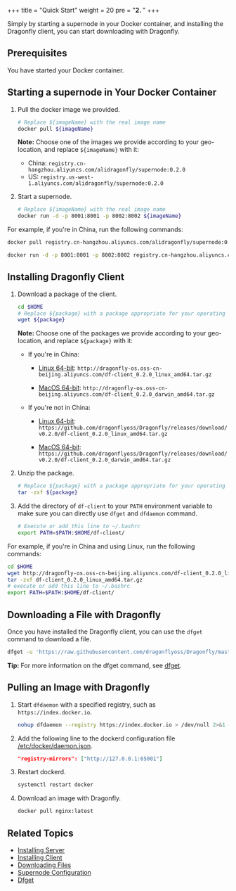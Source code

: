 +++
title = "Quick Start"
weight = 20
pre = "<b>2. </b>"
+++

Simply by starting a supernode in your Docker container, and installing the Dragonfly client, you can start downloading with Dragonfly.
<!--more-->

## Prerequisites

You have started your Docker container.

## Starting a supernode in Your Docker Container

1. Pull the docker image we provided.

    ```bash
    # Replace ${imageName} with the real image name
    docker pull ${imageName}
    ```

    **Note:** Choose one of the images we provide according to your geo-location, and replace `${imageName}` with it:

    - China: `registry.cn-hangzhou.aliyuncs.com/alidragonfly/supernode:0.2.0`
    - US: `registry.us-west-1.aliyuncs.com/alidragonfly/supernode:0.2.0`

2. Start a supernode.

    ```bash
    # Replace ${imageName} with the real image name
    docker run -d -p 8001:8001 -p 8002:8002 ${imageName}
    ```

For example, if you're in China, run the following commands:

```bash
docker pull registry.cn-hangzhou.aliyuncs.com/alidragonfly/supernode:0.2.0

docker run -d -p 8001:8001 -p 8002:8002 registry.cn-hangzhou.aliyuncs.com/alidragonfly/supernode:0.2.0
```

## Installing Dragonfly Client

1. Download a package of the client.

    ```bash
    cd $HOME
    # Replace ${package} with a package appropriate for your operating system and location
    wget ${package}
    ```

    **Note:** Choose one of the packages we provide according to your geo-location, and replace `${package}` with it:

    - If you're in China:

        - [Linux 64-bit](http://dragonfly-os.oss-cn-beijing.aliyuncs.com/df-client_0.2.0_linux_amd64.tar.gz): `http://dragonfly-os.oss-cn-beijing.aliyuncs.com/df-client_0.2.0_linux_amd64.tar.gz`

        - [MacOS 64-bit](http://dragonfly-os.oss-cn-beijing.aliyuncs.com/df-client_0.2.0_darwin_amd64.tar.gz): `http://dragonfly-os.oss-cn-beijing.aliyuncs.com/df-client_0.2.0_darwin_amd64.tar.gz`

    - If you're not in China:

        - [Linux 64-bit](https://github.com/dragonflyoss/Dragonfly/releases/download/v0.2.0/df-client_0.2.0_linux_amd64.tar.gz): `https://github.com/dragonflyoss/Dragonfly/releases/download/v0.2.0/df-client_0.2.0_linux_amd64.tar.gz`

        - [MacOS 64-bit](https://github.com/dragonflyoss/Dragonfly/releases/download/v0.2.0/df-client_0.2.0_darwin_amd64.tar.gz): `https://github.com/dragonflyoss/Dragonfly/releases/download/v0.2.0/df-client_0.2.0_darwin_amd64.tar.gz`

2. Unzip the package.

    ```bash
    # Replace ${package} with a package appropriate for your operating system and location
    tar -zxf ${package}
    ```

3. Add the directory of `df-client` to your `PATH` environment variable to make sure you can directly use `dfget` and `dfdaemon` command.

    ```bash
    # Execute or add this line to ~/.bashrc
    export PATH=$PATH:$HOME/df-client/
    ```

For example, if you're in China and using Linux, run the following commands:

```bash
cd $HOME
wget http://dragonfly-os.oss-cn-beijing.aliyuncs.com/df-client_0.2.0_linux_amd64.tar.gz
tar -zxf df-client_0.2.0_linux_amd64.tar.gz
# execute or add this line to ~/.bashrc
export PATH=$PATH:$HOME/df-client/
```

## Downloading a File with Dragonfly

Once you have installed the Dragonfly client, you can use the `dfget` command to download a file.

```bash
dfget -u 'https://raw.githubusercontent.com/dragonflyoss/Dragonfly/master/docs/images/logo/dragonfly-linear.png' -o /tmp/logo.png
```

**Tip:** For more information on the dfget command, see [dfget](https://d7y.io/cli_reference/dfget/).

## Pulling an Image with Dragonfly

1. Start `dfdaemon` with a specified registry, such as `https://index.docker.io`.

    ```bash
    nohup dfdaemon --registry https://index.docker.io > /dev/null 2>&1 &
    ```

2. Add the following line to the dockerd configuration file [/etc/docker/daemon.json](https://docs.docker.com/registry/recipes/mirror/#configure-the-docker-daemon).

    ```json
    "registry-mirrors": ["http://127.0.0.1:65001"]
    ```

3. Restart dockerd.

    ```bash
    systemctl restart docker
    ```

4. Download an image with Dragonfly.

    ```bash
    docker pull nginx:latest
    ```

## Related Topics

- [Installing Server](https://d7y.io/user_guide/install_server/)
- [Installing Client](https://d7y.io/user_guide/install_client/)
- [Downloading Files](https://d7y.io/user_guide/download_files/)
- [Supernode Configuration](https://d7y.io/user_guide/supernode_configuration/)
- [Dfget](https://d7y.io/cli_reference/dfget/)
